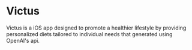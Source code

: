 #  Victus

Victus is a iOS app designed to promote a healthier lifestyle by providing personalized diets tailored to individual needs that generated using OpenAI's api.
